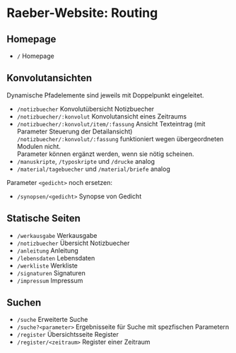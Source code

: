 # Raeber-Website: Routing

## Homepage

* `/` Homepage

## Konvolutansichten

Dynamische Pfadelemente sind jeweils mit Doppelpunkt eingeleitet.

* `/notizbuecher` Konvolutübersicht Notizbuecher
* `/notizbuecher/:konvolut` Konvolutansicht eines Zeitraums
* `/notizbuecher/:konvolut/item/:fassung` Ansicht Texteintrag (mit Parameter Steuerung der Detailansicht)  
  `/notizbuecher/:konvolut/:fassung` funktioniert wegen übergeordneten Modulen nicht.  
  Parameter können ergänzt werden, wenn sie nötig scheinen.
* `/manuskripte`, `/typoskripte` und `/drucke` analog
* `/material/tagebuecher` und `/material/briefe` analog

Parameter `<gedicht>` noch ersetzen:

* `/synopsen/<gedicht>` Synopse von Gedicht

## Statische Seiten

* `/werkausgabe` Werkausgabe
* `/notizbuecher` Übersicht Notizbuecher
* `/anleitung` Anleitung
* `/lebensdaten` Lebensdaten
* `/werkliste` Werkliste
* `/signaturen` Signaturen
* `/impressum` Impressum

## Suchen

* `/suche` Erweiterte Suche
* `/suche?<parameter>` Ergebnisseite für Suche mit spezfischen Parametern
* `/register` Übersichtsseite Register
* `/register/<zeitraum>` Register einer Zeitraum


